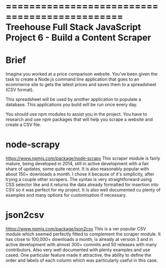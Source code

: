 ==============================================
Treehouse Full Stack JavaScript
Project 6 - Build a Content Scraper
==============================================

Brief
=====
Imagine you worked at a price comparison website. You’ve been given the task to create a Node.js command line application that goes to an ecommerce site to gets the latest prices and saves them to a spreadsheet (CSV format).

This spreadsheet will be used by another application to populate a database. This applications you build will be run once every day.

You should use npm modules to assist you in the project. You have to research and use npm packages that will help you scrape a website and create a CSV file.

node-scrapy
===========
https://www.npmjs.com/package/node-scrapy
This scraper module is fairly mature, being developed in 2014, still in active development with a fair share of updates, some quite recent. It is also reasonably popular with about 150+ downloads a month. I chose it because of it's simplicity, after trying a couple other scrapers. The syntax is very straightforward using CSS selector like and it returns the data already formatted for insertion into CSV so it was perfect for my project. It is also well documented cu plenty of examples and many options for customisation if necessary.

json2csv
========
https://www.npmjs.com/package/json2csv
This is a ver popular CSV module which seemed perfectly fitted to complement the scraper module. It has close to 100,000+ downloads a month, is already at version 3 and in active development with almost 300+ commits and 50 releases with many contributors. Also very well documented with plenty examples and use cased. One particular feature made it attractive, the ability to define the order and labels of each column which was particularly useful in this case.
